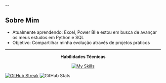 
--

##  Sobre Mim
-  Atualmente aprendendo: Excel, Power BI e estou em busca de avançar os meus estudos em Python e SQL
-  Objetivo: Compartilhar minha evolução através de projetos práticos

---
<div align="center">
 
  **Habilidades Técnicas**


[![My Skills](https://skillicons.dev/icons?i=aws,azure,figma,html,css,git,github,kali,py,sklearn,mysql,matlab,tensorflow,vscode,linux,&perline=8)](https://skillicons.dev)

  </div>


  [![GitHub Streak](https://streak-stats.demolab.com/?user=JonasCandid0&theme=bear&background=000&border=30A3DC&dates=FFF)](https://git.io/streak-stats)
![GitHub Stats](https://github-readme-stats.vercel.app/api?username=JonasCandid0&theme=great-gatsby_color=000&border_color=30A3DC&show_icons=true&icon_color=30A3DC&title_color=E94D5F&text_color=FFF)








